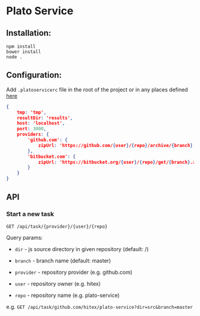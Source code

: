 # Plato Service

## Installation:

```
npm install
bower install
node .
```

## Configuration:

Add `.platoservicerc` file in the root of the project or in any places defined [here](https://www.npmjs.com/package/rc#standards)

``` json
{
    tmp: 'tmp',
    resultDir: 'results',
    host: 'localhost',
    port: 3000,
    providers: {
        'github.com': {
            zipUrl: 'https://github.com/{user}/{repo}/archive/{branch}.zip'
        },
        'bitbucket.com': {
            zipUrl: 'https://bitbucket.org/{user}/{repo}/get/{branch}.zip'
        }
    }
}
```

## API

### Start a new task

`GET /api/task/{provider}/{user}/{repo}`

Query params:

* `dir` - js source directory in given repository (default: /)
* `branch` - branch name (default: master)
    
* `provider` - repository provider (e.g. github.com)
* `user` - repository owner (e.g. hitex)
* `repo` - repository name (e.g. plato-service)

e.g. `GET /api/task/github.com/hitex/plato-service?dir=src&branch=master`
